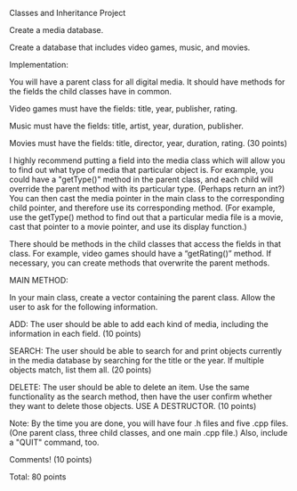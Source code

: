 Classes and Inheritance Project

 

Create a media database.

 

Create a database that includes video games, music, and movies.

 

Implementation:

You will have a parent class for all digital media. It should have methods for the fields the child classes have in common.

Video games must have the fields: title, year, publisher, rating.

Music must have the fields: title, artist, year, duration, publisher.

Movies must have the fields: title, director, year, duration, rating. (30 points)

I highly recommend putting a field into the media class which will allow you to find out what type of media that particular object is. For example, you could have a "getType()" method in the parent class, and each child will override the parent method with its particular type. (Perhaps return an int?) You can then cast the media pointer in the main class to the corresponding child pointer, and therefore use its corresponding method. (For example, use the getType() method to find out that a particular media file is a movie, cast that pointer to a movie pointer, and use its display function.)

There should be methods in the child classes that access the fields in that class. For example, video games should have a “getRating()” method.  If necessary, you can create methods that overwrite the parent methods.

 

MAIN METHOD:

In your main class, create a vector containing the parent class. Allow the user to ask for the following information.

ADD:  The user should be able to add each kind of media, including the information in each field. (10 points)

SEARCH:  The user should be able to search for and print objects currently in the media database by searching for the title or the year.  If multiple objects match, list them all. (20 points)

DELETE: The user should be able to delete an item. Use the same functionality as the search method, then have the user confirm whether they want to delete those objects. USE A DESTRUCTOR. (10 points)

Note: By the time you are done, you will have four .h files and five .cpp files.  (One parent class, three child classes, and one main .cpp file.) Also, include a "QUIT" command, too.

Comments! (10 points)

 

Total: 80 points

